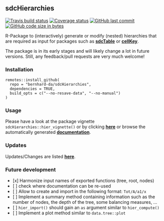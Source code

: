 
sdcHierarchies
--------------

[![Travis build status](https://travis-ci.org/bernhard-da/sdcHierarchies.svg?branch=next)](https://travis-ci.org/bernhard-da/sdcHierarchies) [![Coverage status](https://codecov.io/gh/bernhard-da/sdcHierarchies/branch/next/graph/badge.svg)](https://codecov.io/gh/bernhard-da/sdcHierarchies/branch/next) [![GitHub last commit](https://img.shields.io/github/last-commit/bernhard-da/sdcHierarchies.svg?logo=github)](https://github.com/bernhard-da/sdcHierarchies/commits/next) [![GitHub code size in bytes](https://img.shields.io/github/languages/code-size/bernhard-da/sdcHierarchies.svg?logo=github)](https://github.com/bernhard-da/sdcHierarchies)

R-Package to (interactively) generate or modify (nested) hierarchies that are required as input for packages such as [**sdcTable**](https://CRAN.R-project.org/package=sdcTable) or [**cellKey**](https://github.com/sdcTools/cellKey).

The package is in its early stages and will likely change a lot in future versions. Still, any feedback/pull requests are very much welcome!

### Installation

    remotes::install_github(
      repo = "bernhard-da/sdcHierarchies",
      dependencies = TRUE,
      build_opts = c("--no-resave-data", "--no-manual")
    )

### Usage

Please have a look at the package vignette `sdcHierarchies::hier_vignette()` or by clicking [**here**](https://bernhard-da.github.io/sdcHierarchies/articles/usage.html) or browse the automatically generated [**documentation**](https://bernhard-da.github.io/sdcHierarchies/).

### Updates

Updates/Changes are listed [**here**](https://bernhard-da.github.io/sdcHierarchies/news/index.html).

### Future development

-   \[x\] Harmonize input names of exported functions (tree, root, nodes)
-   \[ \] check where documentation can be re-used
-   \[ \] Allow to create and import in the following format: `Tot/A/a1/x`
-   \[ \] Implement a summary method containing information such as the number of nodes, the depth of the tree, some balancing measures, ...
-   \[ \] `hier_import()` should gain an `as` argument similar to `hier_compute()`
-   \[ \] Implement a plot method similar to `data.tree::plot`

